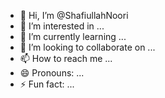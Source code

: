 - 👋 Hi, I’m @ShafiullahNoori
- 👀 I’m interested in ...
- 🌱 I’m currently learning ...
- 💞️ I’m looking to collaborate on ...
- 📫 How to reach me ...
- 😄 Pronouns: ...
- ⚡ Fun fact: ...

<!---
ShafiullahNoori/ShafiullahNoori is a ✨ special ✨ repository because its `README.md` (this file) appears on your GitHub profile.
You can click the Preview link to take a look at your changes.
--->
